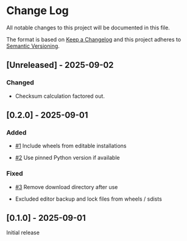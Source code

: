 
# Change Log
All notable changes to this project will be documented in this file.
 
The format is based on [Keep a Changelog](http://keepachangelog.com/)
and this project adheres to [Semantic Versioning](http://semver.org/).

## [Unreleased] - 2025-09-02

### Changed

- Checksum calculation factored out.

## [0.2.0] - 2025-09-01

### Added

- [#1](https://github.com/detlefla/wheel-getter/issues/1)
  Include wheels from editable installations

- [#2](https://github.com/detlefla/wheel-getter/issues/2)
  Use pinned Python version if available

### Fixed

- [#3](https://github.com/detlefla/wheel-getter/issues/3)
  Remove download directory after use

- Excluded editor backup and lock files from wheels / sdists

## [0.1.0] - 2025-09-01
  
Initial release
